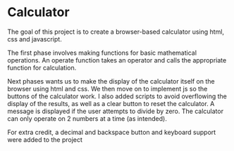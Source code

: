# Calculator

The goal of this project is to create a browser-based calculator using html, css and javascript.

The first phase involves making functions for basic mathematical operations. An operate function takes an operator and calls the appropriate function for calculation. 

Next phases wants us to make the display of the calculator itself on the browser using html and css. We then move on to implement js so the buttons of the calculator work. I also added scripts to avoid overflowing the display of the results, as well as a clear button to reset the calculator. A message is displayed if the user attempts to divide by zero. The calculator can only operate on 2 numbers at a time (as intended). 

For extra credit, a decimal and backspace button and keyboard support were added to the project